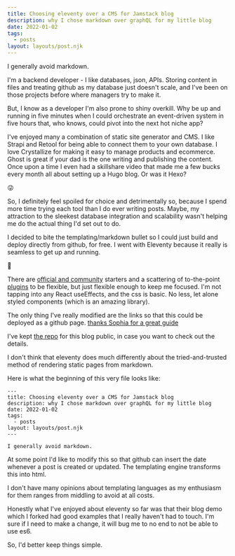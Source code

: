 ```yaml
---
title: Choosing eleventy over a CMS for Jamstack blog
description: why I chose markdown over graphQL for my little blog
date: 2022-01-02
tags:
  - posts
layout: layouts/post.njk
---
```


I generally avoid markdown. 

I'm a backend developer - I like databases, json, APIs. Storing content in files and treating github as my database just doesn't scale, and I've been on those projects before where managers try to make it.

But, I know as a developer I'm also prone to shiny overkill. Why be up and running in five minutes when I could orchestrate an event-driven system in five hours that, who knows, could pivot into the next hot niche app?

I've enjoyed many a combination of static site generator and CMS. I like Strapi and Retool for being able to connect them to your own database. I love Crystallize for making it easy to manage products and ecommerce. Ghost is great if your dad is the one writing and publishing the content. Once upon a time I even had a skillshare video that made me a few bucks every month all about setting up a Hugo blog. Or was it Hexo? 

😜

So, I definitely feel spoiled for choice and detrimentally so, because I spend more time trying each tool than I do ever writing posts. Maybe, my attraction to the sleekest database integration and scalability wasn't helping me do the actual thing I'd set out to do.

I decided to bite the templating/markdown bullet so I could just build and deploy directly from github, for free. I went with Eleventy because it really is seamless to get up and running.

🚀

There are [official and community](https://www.11ty.dev/docs/starter/) starters and a scattering of to-the-point [plugins](https://www.11ty.dev/docs/plugins/) to be flexible, but just flexible enough to keep me focused. I'm not tapping into any React useEffects, and the css is basic. No less, let alone styled components (which is an amazing library). 

The only thing I've really modified are the links so that this could be deployed as a github page. [thanks Sophia for a great guide](https://www.rockyourcode.com/how-to-deploy-eleventy-to-github-pages-with-github-actions/)

I've kept [the repo](https://github.com/kyliepace/eleventy-blog) for this blog public, in case you want to check out the details.

I don't think that eleventy does much differently about the tried-and-trusted method of rendering static pages from markdown.

Here is what the beginning of this very file looks like:

```
---
title: Choosing eleventy over a CMS for Jamstack blog
description: why I chose markdown over graphQL for my little blog
date: 2022-01-02
tags:
  - posts
layout: layouts/post.njk
---

I generally avoid markdown. 
```

At some point I'd like to modify this so that github can insert the date whenever a post is created or updated. The templating engine transforms this into html.

I don't have many opinions about templating languages as my enthusiasm for them ranges from middling to avoid at all costs.

Honestly what I've enjoyed about eleventy so far was that their blog demo which I forked had good examples that I really haven't had to touch. I'm sure if I need to make a change, it will bug me to no end to not be able to use es6. 

So, I'd better keep things simple.
